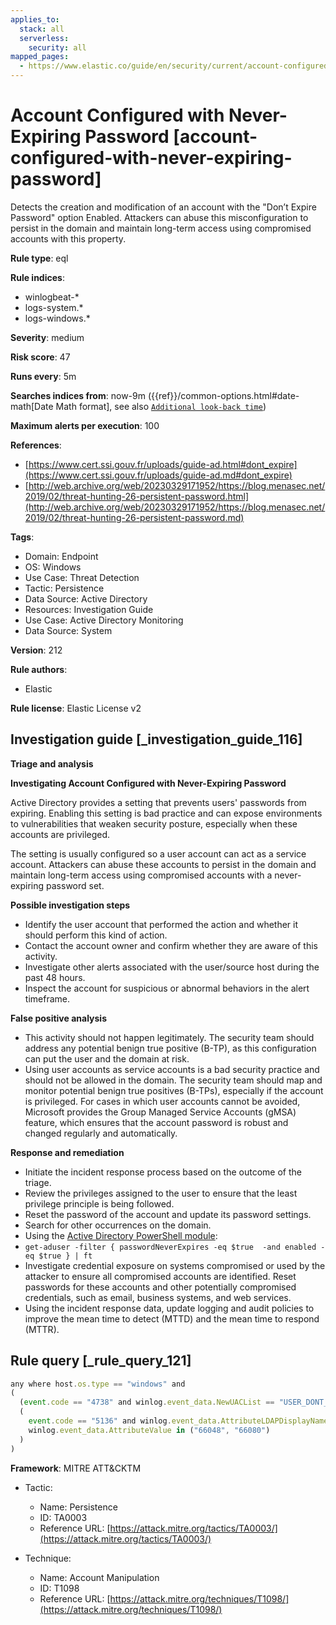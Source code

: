 ```yaml
---
applies_to:
  stack: all
  serverless:
    security: all
mapped_pages:
  - https://www.elastic.co/guide/en/security/current/account-configured-with-never-expiring-password.html
---
```


# Account Configured with Never-Expiring Password [account-configured-with-never-expiring-password]

Detects the creation and modification of an account with the "Don’t Expire Password" option Enabled. Attackers can abuse this misconfiguration to persist in the domain and maintain long-term access using compromised accounts with this property.

**Rule type**: eql

**Rule indices**:

* winlogbeat-*
* logs-system.*
* logs-windows.*

**Severity**: medium

**Risk score**: 47

**Runs every**: 5m

**Searches indices from**: now-9m ({{ref}}/common-options.html#date-math[Date Math format], see also [`Additional look-back time`](docs-content://solutions/security/detect-and-alert/create-detection-rule.md#rule-schedule))

**Maximum alerts per execution**: 100

**References**:

* [https://www.cert.ssi.gouv.fr/uploads/guide-ad.html#dont_expire](https://www.cert.ssi.gouv.fr/uploads/guide-ad.md#dont_expire)
* [http://web.archive.org/web/20230329171952/https://blog.menasec.net/2019/02/threat-hunting-26-persistent-password.html](http://web.archive.org/web/20230329171952/https://blog.menasec.net/2019/02/threat-hunting-26-persistent-password.md)

**Tags**:

* Domain: Endpoint
* OS: Windows
* Use Case: Threat Detection
* Tactic: Persistence
* Data Source: Active Directory
* Resources: Investigation Guide
* Use Case: Active Directory Monitoring
* Data Source: System

**Version**: 212

**Rule authors**:

* Elastic

**Rule license**: Elastic License v2

## Investigation guide [_investigation_guide_116]

**Triage and analysis**

**Investigating Account Configured with Never-Expiring Password**

Active Directory provides a setting that prevents users' passwords from expiring. Enabling this setting is bad practice and can expose environments to vulnerabilities that weaken security posture, especially when these accounts are privileged.

The setting is usually configured so a user account can act as a service account. Attackers can abuse these accounts to persist in the domain and maintain long-term access using compromised accounts with a never-expiring password set.

**Possible investigation steps**

* Identify the user account that performed the action and whether it should perform this kind of action.
* Contact the account owner and confirm whether they are aware of this activity.
* Investigate other alerts associated with the user/source host during the past 48 hours.
* Inspect the account for suspicious or abnormal behaviors in the alert timeframe.

**False positive analysis**

* This activity should not happen legitimately. The security team should address any potential benign true positive (B-TP), as this configuration can put the user and the domain at risk.
* Using user accounts as service accounts is a bad security practice and should not be allowed in the domain. The security team should map and monitor potential benign true positives (B-TPs), especially if the account is privileged. For cases in which user accounts cannot be avoided, Microsoft provides the Group Managed Service Accounts (gMSA) feature, which ensures that the account password is robust and changed regularly and automatically.

**Response and remediation**

* Initiate the incident response process based on the outcome of the triage.
* Review the privileges assigned to the user to ensure that the least privilege principle is being followed.
* Reset the password of the account and update its password settings.
* Search for other occurrences on the domain.
* Using the [Active Directory PowerShell module](https://docs.microsoft.com/en-us/powershell/module/activedirectory/get-aduser):
* `get-aduser -filter { passwordNeverExpires -eq $true  -and enabled -eq $true } | ft`
* Investigate credential exposure on systems compromised or used by the attacker to ensure all compromised accounts are identified. Reset passwords for these accounts and other potentially compromised credentials, such as email, business systems, and web services.
* Using the incident response data, update logging and audit policies to improve the mean time to detect (MTTD) and the mean time to respond (MTTR).


## Rule query [_rule_query_121]

```js
any where host.os.type == "windows" and
(
  (event.code == "4738" and winlog.event_data.NewUACList == "USER_DONT_EXPIRE_PASSWORD") or
  (
    event.code == "5136" and winlog.event_data.AttributeLDAPDisplayName == "userAccountControl" and
    winlog.event_data.AttributeValue in ("66048", "66080")
  )
)
```

**Framework**: MITRE ATT&CKTM

* Tactic:

    * Name: Persistence
    * ID: TA0003
    * Reference URL: [https://attack.mitre.org/tactics/TA0003/](https://attack.mitre.org/tactics/TA0003/)

* Technique:

    * Name: Account Manipulation
    * ID: T1098
    * Reference URL: [https://attack.mitre.org/techniques/T1098/](https://attack.mitre.org/techniques/T1098/)



